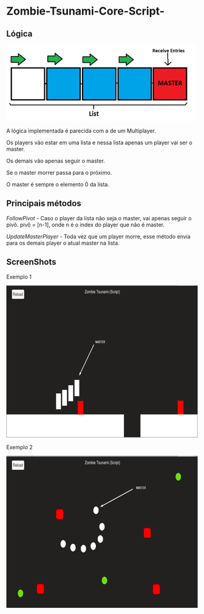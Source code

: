 # Zombie-Tsunami-Core-Script-
## Lógica

<img src="https://github.com/EwertonLug/Zombie-Tsunami-Core-Script-/blob/master/Assets/Sprites/GitHub/logic.png" width="500" height="200">

A lógica implementada é parecida com a de um Multiplayer. 

Os players vão estar em uma lista e nessa lista apenas um player vai ser o master.

Os demais vão apenas seguir o master.

Se o master morrer passa para o próximo.

O master é sempre o elemento 0 da lista.

## Principais métodos
<i>FollowPivot</i> - Caso o player da lista não seja o master, vai apenas seguir o pivô.
pivô = [n-1], onde n é o index do player que não é master.

<i>UpdateMasterPlayer</i> - Toda vez que um player morre, esse método envia para os demais player o atual master na lista.

## ScreenShots

Exemplo 1

<img src="https://github.com/EwertonLug/Zombie-Tsunami-Core-Script-/blob/master/Assets/Sprites/GitHub/Screen1.png" width="720" height="400">

Exemplo 2

<img src="https://github.com/EwertonLug/Zombie-Tsunami-Core-Script-/blob/master/Assets/Sprites/GitHub/Screen2.png" width="720" height="400">

